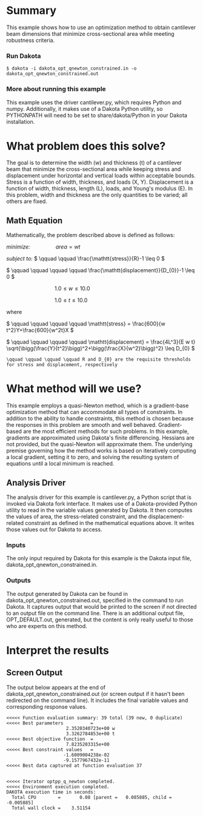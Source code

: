 # Summary

This example shows how to use an optimization method to obtain
cantilever beam dimensions that minimize cross-sectional area while
meeting robustness criteria.
 
### Run Dakota
    $ dakota -i dakota_opt_qnewton_constrained.in -o dakota_opt_qnewton_constrained.out
 
### More about running this example
This example uses the driver cantilever.py, which requires Python and
numpy.  Additionally, it makes use of a Dakota Python utility, so
PYTHONPATH will need to be set to share/dakota/Python in your Dakota installation.
 
# What problem does this solve?
The goal is to determine the width (w) and thickness (t) of a
cantilever beam that minimize the cross-sectional area while keeping
stress and displacement under horizontal and vertical loads within
acceptable bounds.  Stress is a function of width, thickness, and
loads (X, Y).  Displacement is a function of width, thickness, length
(L), loads, and Young's modulus (E).  In this problem, width and
thickness are the only quantities to be varied; all others are fixed.
 
## Math Equation
Mathematically, the problem described above is defined as follows:

_minimize:_ $` \qquad \qquad area = w t `$

_subject to:_ $` \qquad \qquad \frac{\mathtt{stress}}{R}-1 \leq 0 `$

$` \qquad \qquad \qquad \qquad \frac{\mathtt{displacement}}{D_{0}}-1 \leq 0 `$

$` \qquad \qquad \qquad \qquad 1.0 \leq w \leq 10.0 `$

$` \qquad \qquad \qquad \qquad 1.0 \leq t \leq 10.0 `$

where

$` \qquad \qquad \qquad \qquad \mathtt{stress} = \frac{600}{w t^2}Y+\frac{600}{w^2t}X `$

$` \qquad \qquad \qquad \qquad \mathtt{displacement} = \frac{4L^3}{E w t}
  \sqrt{\bigg(\frac{Y}{t^2}\bigg)^2+\bigg(\frac{X}{w^2}\bigg)^2}
  \leq D_{0} `$

` \qquad \qquad \qquad \qquad R and D_{0} are the requisite
thresholds for stress and displacement, respectively `

# What method will we use?
This example employs a quasi-Newton method, which is a gradient-base
optimization method that can accommodate all types of constraints.  In
addition to the ability to handle constraints, this method is chosen
because the responses in this problem are smooth and well behaved.
Gradient-based are the most efficient methods for such problems.
In this example, gradients are approximated using Dakota's finite
differencing.  Hessians are not provided, but the quasi-Newton will
approximate them.  The underlying premise governing how the method
works is based on iteratively computing a local gradient, setting it
to zero, and solving the resulting system of equations until a local
minimum is reached.
 
## Analysis Driver
The analysis driver for this example is cantilever.py, a Python script
that is invoked via Dakota fork interface.  It makes use of a
Dakota-provided Python utility to read in the variable values
generated by Dakota.  It then computes the values of area, the
stress-related constraint, and the displacement-related constraint as
defined in the mathematical equations above.  It writes those values
out for Dakota to access.

### Inputs
The only input required by Dakota for this example is the Dakota input
file, dakota_opt_qnewton_constrained.in.

### Outputs
The output generated by Dakota can be found in
dakota_opt_qnewton_constrained.out, specified in the command to run
Dakota.  It captures output that would be printed to the screen if not
directed to an output file on the command line.  There is an
additional output file, OPT_DEFAULT.out, generated, but the content is
only really useful to those who are experts on this method.

# Interpret the results
 
## Screen Output
The output below appears at the end of
dakota_opt_qnewton_constrained.out (or screen output if it hasn't been
redirected on the command line).  It includes the final variable
values and corresponding response values.
```
<<<<< Function evaluation summary: 39 total (39 new, 0 duplicate)
<<<<< Best parameters          =
                      2.3520340723e+00 w
                      3.3262784853e+00 t
<<<<< Best objective function  =
                      7.8235203315e+00
<<<<< Best constraint values   =
                     -1.6009004238e-02
                     -9.1577967432e-11
<<<<< Best data captured at function evaluation 37


<<<<< Iterator optpp_q_newton completed.
<<<<< Environment execution completed.
DAKOTA execution time in seconds:
  Total CPU        =       0.08 [parent =   0.085885, child =  -0.005885]
  Total wall clock =    3.51154
```
